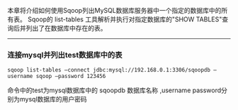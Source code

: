 
本章将介绍如何使用Sqoop列出MySQL数据库服务器中一个指定的数据库中的所有表。 
Sqoop的 list-tables 工具解析并执行对指定数据库的"SHOW TABLES"查询后并列出了在数据库中存在的表。

---

### 连接mysql并列出test数据库中的表

```other
sqoop list-tables –connect jdbc:mysql://192.168.0.1:3306/sqoopdb –username sqoop –password 123456
```

命令中的test为mysql数据库中的 sqoopdb 数据库名称 ,username password分别为mysql数据库的用户密码